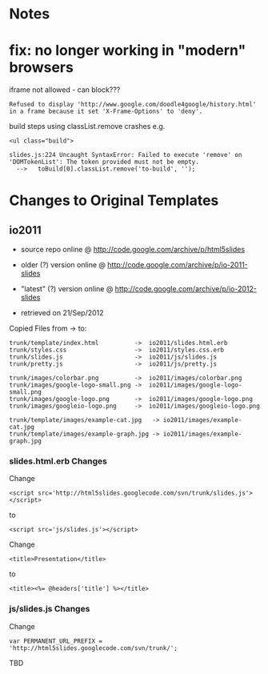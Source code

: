 # Notes


# fix: no longer working in "modern" browsers

iframe not allowed - can block???

```
Refused to display 'http://www.google.com/doodle4google/history.html' in a frame because it set 'X-Frame-Options' to 'deny'.
```

build steps using classList.remove crashes e.g.

```
<ul class="build">

slides.js:224 Uncaught SyntaxError: Failed to execute 'remove' on 'DOMTokenList': The token provided must not be empty.
  -->   toBuild[0].classList.remove('to-build', '');
```


# Changes to Original Templates

## io2011

- source repo online @ http://code.google.com/archive/p/html5slides
- older (?) version online @ http://code.google.com/archive/p/io-2011-slides

- "latest" (?) version online @ http://code.google.com/archive/p/io-2012-slides


- retrieved on 21/Sep/2012

Copied Files from -> to:

    trunk/template/index.html          ->  io2011/slides.html.erb
    trunk/styles.css                   ->  io2011/styles.css.erb
    trunk/slides.js                    ->  io2011/js/slides.js
    trunk/pretty.js                    ->  io2011/js/pretty.js

    trunk/images/colorbar.png          ->  io2011/images/colorbar.png
    trunk/images/google-logo-small.png ->  io2011/images/google-logo-small.png
    trunk/images/google-logo.png       ->  io2011/images/google-logo.png
    trunk/images/googleio-logo.png     ->  io2011/images/googleio-logo.png

    trunk/template/images/example-cat.jpg   -> io2011/images/example-cat.jpg
    trunk/template/images/example-graph.jpg -> io2011/images/example-graph.jpg


### slides.html.erb Changes

Change

    <script src='http://html5slides.googlecode.com/svn/trunk/slides.js'></script>

to

    <script src='js/slides.js'></script>


Change

    <title>Presentation</title>

to

    <title><%= @headers['title'] %></title>


### js/slides.js Changes

Change

    var PERMANENT_URL_PREFIX = 'http://html5slides.googlecode.com/svn/trunk/';

TBD

